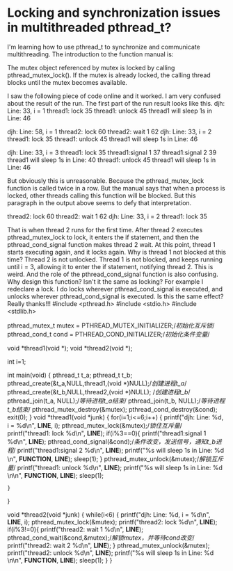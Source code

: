 
# Locking and synchronization issues in multithreaded pthread_t?

I'm learning how to use pthread_t to synchronize and communicate multithreading.
The introduction to the function manual is:

The mutex object referenced by mutex is locked by calling
pthread_mutex_lock(). If the mutex is already locked, the calling
thread blocks until the mutex becomes available.

I saw the following piece of code online and it worked. I am very confused about the result of the run.
The first part of the run result looks like this.
djh: Line: 33, i = 1
thread1: lock 35
thread1: unlock 45
thread1 will sleep 1s in Line: 46

djh: Line: 58, i = 1
thread2: lock 60
thread2: wait 1 62
djh: Line: 33, i = 2
thread1: lock 35
thread1: unlock 45
thread1 will sleep 1s in Line: 46

djh: Line: 33, i = 3
thread1: lock 35
thread1:signal 1 37
thread1:signal 2 39
thread1 will sleep 1s in Line: 40
thread1: unlock 45
thread1 will sleep 1s in Line: 46

But obviously this is unreasonable. Because the pthread_mutex_lock function is called twice in a row. But the manual says that when a process is locked, other threads calling this function will be blocked.
But this paragraph in the output above seems to defy that interpretation.

thread2: lock 60
thread2: wait 1 62
djh: Line: 33, i = 2
thread1: lock 35

That is when thread 2 runs for the first time. After thread 2 executes pthread_mutex_lock to lock, it enters the if statement, and then the pthread_cond_signal function makes thread 2 wait. At this point, thread 1 starts executing again, and it locks again.   Why is thread 1 not blocked at this time? Thread 2 is not unlocked.
Thread 1 is not blocked, and keeps running until i = 3, allowing it to enter the if statement, notifying thread 2. This is weird.
And the role of the pthread_cond_signal function is also confusing. Why design this function? Isn't it the same as locking? For example I redeclare a lock. I do locks wherever pthread_cond_signal is executed, and unlocks wherever pthread_cond_signal is executed. Is this the same effect?
Really thanks!!!
#include <pthread.h>
 #include <stdio.h>
 #include <stdlib.h>
 
 
 pthread_mutex_t mutex = PTHREAD_MUTEX_INITIALIZER;/*初始化互斥锁*/
 pthread_cond_t cond = PTHREAD_COND_INITIALIZER;/*初始化条件变量*/
 
 
 void *thread1(void *);
 void *thread2(void *);
 
 
 int i=1;
 
 
 int main(void)
 {
 pthread_t t_a;
 pthread_t t_b;
 pthread_create(&t_a,NULL,thread1,(void *)NULL);/*创建进程t_a*/
 pthread_create(&t_b,NULL,thread2,(void *)NULL); /*创建进程t_b*/
 pthread_join(t_a, NULL);/*等待进程t_a结束*/
 pthread_join(t_b, NULL);/*等待进程t_b结束*/
 pthread_mutex_destroy(&mutex);
 pthread_cond_destroy(&cond);
 exit(0);
 }
 void *thread1(void *junk)
 {
    for(i=1;i<=6;i++)
    {
        printf("djh: Line: %d, i = %d\n", __LINE__, i);
        pthread_mutex_lock(&mutex);/*锁住互斥量*/
        printf("thread1: lock %d\n", __LINE__);
      if(i%3==0){
        printf("thread1:signal 1 %d\n", __LINE__);
        pthread_cond_signal(&cond);/*条件改变，发送信号，通知t_b进程*/
        printf("thread1:signal 2 %d\n", __LINE__);
        printf("%s will sleep 1s in Line: %d \n", __FUNCTION__, __LINE__);
        sleep(1);
      }
        pthread_mutex_unlock(&mutex);/*解锁互斥量*/
        printf("thread1: unlock %d\n", __LINE__);
        printf("%s will sleep 1s in Line: %d \n\n", __FUNCTION__, __LINE__);
        sleep(1);
        
    }
 }
 
 
 void *thread2(void *junk)
 {
    while(i<6)
    {
        printf("djh: Line: %d, i = %d\n", __LINE__, i);
        pthread_mutex_lock(&mutex);
        printf("thread2: lock %d\n", __LINE__);
        if(i%3!=0){
        printf("thread2: wait 1 %d\n", __LINE__);
        pthread_cond_wait(&cond,&mutex);/*解锁mutex，并等待cond改变*/
        printf("thread2: wait 2 %d\n", __LINE__);
      }
      pthread_mutex_unlock(&mutex);
      printf("thread2: unlock %d\n", __LINE__);
      printf("%s will sleep 1s in Line: %d \n\n", __FUNCTION__, __LINE__);
      sleep(1);
    }
 }


        
